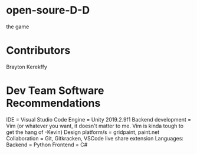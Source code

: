 # open-soure-D-D
the game 
# Contributors
Brayton Kerekffy
# Dev Team Software Recommendations
IDE = Visual Studio Code
Engine = Unity 2019.2.9f1
Backend development = Vim (or whatever you want, it doesn't matter to me. Vim is kinda tough to get the hang of -Kevin)
Design platform/s = gridpaint, paint.net
Collaboration = Git, Gitkracken, VSCode live share extension
Languages:
     Backend = Python
     Frontend = C#
